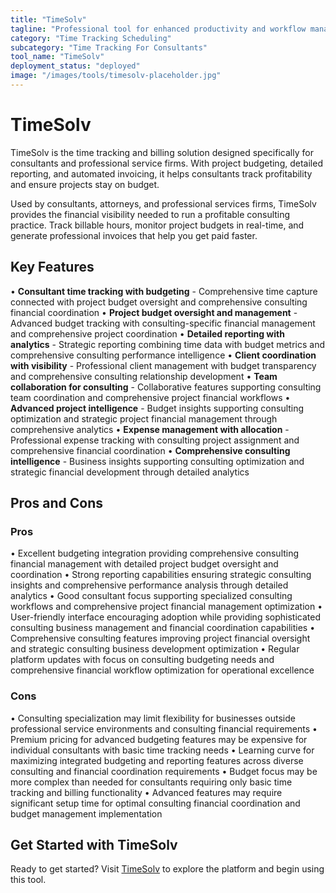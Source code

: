 ```yaml
---
title: "TimeSolv"
tagline: "Professional tool for enhanced productivity and workflow management"
category: "Time Tracking Scheduling"
subcategory: "Time Tracking For Consultants"
tool_name: "TimeSolv"
deployment_status: "deployed"
image: "/images/tools/timesolv-placeholder.jpg"
---
```


# TimeSolv

TimeSolv is the time tracking and billing solution designed specifically for consultants and professional service firms. With project budgeting, detailed reporting, and automated invoicing, it helps consultants track profitability and ensure projects stay on budget.

Used by consultants, attorneys, and professional services firms, TimeSolv provides the financial visibility needed to run a profitable consulting practice. Track billable hours, monitor project budgets in real-time, and generate professional invoices that help you get paid faster.

## Key Features

• **Consultant time tracking with budgeting** - Comprehensive time capture connected with project budget oversight and comprehensive consulting financial coordination
• **Project budget oversight and management** - Advanced budget tracking with consulting-specific financial management and comprehensive project coordination
• **Detailed reporting with analytics** - Strategic reporting combining time data with budget metrics and comprehensive consulting performance intelligence
• **Client coordination with visibility** - Professional client management with budget transparency and comprehensive consulting relationship development
• **Team collaboration for consulting** - Collaborative features supporting consulting team coordination and comprehensive project financial workflows
• **Advanced project intelligence** - Budget insights supporting consulting optimization and strategic project financial management through comprehensive analytics
• **Expense management with allocation** - Professional expense tracking with consulting project assignment and comprehensive financial coordination
• **Comprehensive consulting intelligence** - Business insights supporting consulting optimization and strategic financial development through detailed analytics

## Pros and Cons

### Pros
• Excellent budgeting integration providing comprehensive consulting financial management with detailed project budget oversight and coordination
• Strong reporting capabilities ensuring strategic consulting insights and comprehensive performance analysis through detailed analytics
• Good consultant focus supporting specialized consulting workflows and comprehensive project financial management optimization
• User-friendly interface encouraging adoption while providing sophisticated consulting business management and financial coordination capabilities
• Comprehensive consulting features improving project financial oversight and strategic consulting business development optimization
• Regular platform updates with focus on consulting budgeting needs and comprehensive financial workflow optimization for operational excellence

### Cons
• Consulting specialization may limit flexibility for businesses outside professional service environments and consulting financial requirements
• Premium pricing for advanced budgeting features may be expensive for individual consultants with basic time tracking needs
• Learning curve for maximizing integrated budgeting and reporting features across diverse consulting and financial coordination requirements
• Budget focus may be more complex than needed for consultants requiring only basic time tracking and billing functionality
• Advanced features may require significant setup time for optimal consulting financial coordination and budget management implementation
## Get Started with TimeSolv

Ready to get started? Visit [TimeSolv](https://timesolv.com) to explore the platform and begin using this tool.
